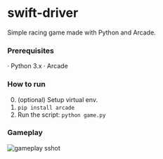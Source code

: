 # swift-driver
Simple racing game made with Python and Arcade.

### Prerequisites


&middot; Python 3.x
&middot; Arcade

### How to run


0. (optional) Setup virtual env.
1. `pip install arcade`
2. Run the script: `python game.py`

### Gameplay


![gameplay sshot](https://camo.githubusercontent.com/4112977e21a6c136e6a4ae2b6537ae1a3e15188c/68747470733a2f2f692e696d6775722e636f6d2f5a34784b624a622e706e67)